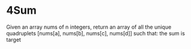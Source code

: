 # 4Sum
 Given an array nums of n integers, return an array of all the unique quadruplets [nums[a], nums[b], nums[c], nums[d]] such that: the sum is target
